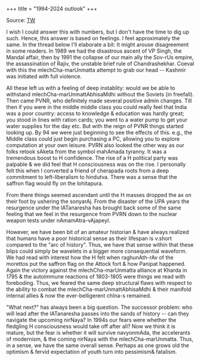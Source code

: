 +++
title = "1994-2024 outlook"
+++

Source: [TW](https://threadreaderapp.com/thread/1753837293335453862.html)

I wish I could answer this with numbers, but I don't have the time to dig up such. Hence, this answer is based on feelings. I feel approximately the same. In the thread below I'll elaborate a bit: It might arouse disagreement in some readers. In 1989 we had the disastrous ascent of VP Singh, the Mandal affair, then by 1991 the collapse of our main ally the Sov-rUs empire, the assassination of Rajiv, the unstable brief rule of Chandrashekhar. Coeval with this the mlechCha-marUnmatta attempt to grab our head -- Kashmir was initiated with full violence.

All these left us with a feeling of deep instablity: would we be able to withstand mlechCha-marUnmattAbhisaMdhi without the Soviets (in freefall). Then came PVNR, who definitely made several positive admin changes. Till then if you were in the middle middle class you could really feel that India was a poor country: access to knowledge & education was hardly great; you stood in lines with ration cards; you went to a water pump to get your water supplies for the day etc. But with the reign of PVNR things started looking up. By 94 we were just beginning to see the effects of this. e.g., the Middle class could just begin purchasing a PC, allowing you to explore computation at your own leisure. PVRN also looked the other way as our folks retook sAketa from the symbol mahAmada tyranny. It was a tremendous boost to H confidence. The rise of a H political party was palpable & we did feel that H consciousness was on the rise. I personally felt this when I converted a friend of cherapada roots from a deep commitment to left-liberalism to hindutva. There was a sense that the saffron flag would fly on the lohitapura.

From there things seemed ascendant until the H masses dropped the ax on their foot by ushering the sonyarAj. From the disaster of the UPA years the resurgence under the lATanaresha has brought back some of the same feeling that we feel in the resurgence from PVRN down to the nuclear weapon tests under nAmamAtra-vAjapeyI. 

However, we have been bit of an amateur historian & have always realized that humans have a poor historical sense as their lifespan is v.short compared to the "arc of history". Thus, we have that sense within that these blips could simply be wavelets in a bigger more consequential waveform. We had read with interest how the H felt when raghunAth-rAv of the morettos put the saffron flag on the Attock fort & how Panipat happened. Again the victory against the mlechCha-marUnmatta alliance at Kharda in 1795 & the autoimmune reactions of 1803-1805 were things we read with foreboding. Thus, we feared the same deep structural flaws with respect to the ability to combat the mlechCha-marUnmattAbhisaMdhi & their manifold internal allies & now the ever-belligerent chIna-s remained. 

"What next?" has always been a big question. The successor problem: who will lead after the lATanaresha passes into the sands of history -- can they navigate the upcoming nirNaya? In 1994s our fears were whether the fledgling H consciousness would take off after all? Now we think it is mature, but the fear is whether it will survive navyonmAda, the accelerants of modernism, & the coming nirNaya with the mlechCha-marUnmatta. Thus, in a sense, we have the same overall sense. Perhaps as one grows old the optimism & fervid expectation of youth turn into pessimism& fatalism.
